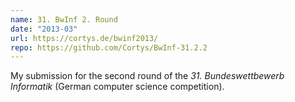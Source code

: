 ```yaml
---
name: 31. BwInf 2. Round
date: "2013-03"
url: https://cortys.de/bwinf2013/
repo: https://github.com/Cortys/BwInf-31.2.2
---
```

My submission for the second round of the *31. Bundeswettbewerb Informatik* (German computer science competition).
